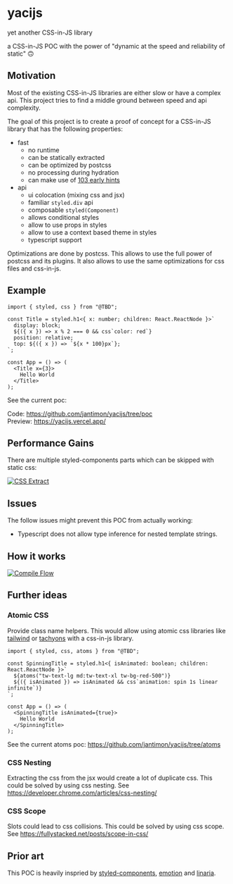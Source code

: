# yacijs

yet another CSS-in-JS library

a CSS-in-JS POC with the power of "dynamic at the speed and reliability of static" 🙃

## Motivation

Most of the existing CSS-in-JS libraries are either slow or have a complex api. This project tries to find a middle ground between speed and api complexity.

The goal of this project is to create a proof of concept for a CSS-in-JS library that has the following properties:

 - fast
   - no runtime
   - can be statically extracted
   - can be optimized by postcss
   - no processing during hydration
   - can make use of [103 early hints](https://developer.mozilla.org/en-US/docs/Web/HTTP/Status/103)
 - api
   - ui colocation (mixing css and jsx)
   - familiar `styled.div` api
   - composable `styled(Component)`
   - allows conditional styles
   - allow to use props in styles
   - allow to use a context based theme in styles
   - typescript support

Optimizations are done by postcss. This allows to use the full power of postcss and its plugins. It also allows to use the same optimizations for css files and css-in-js.

## Example

```tsx
import { styled, css } from "@TBD";

const Title = styled.h1<{ x: number; children: React.ReactNode }>`
  display: block;
  ${({ x }) => x % 2 === 0 && css`color: red`}
  position: relative;
  top: ${({ x }) => `${x * 100}px`};
`;

const App = () => (
  <Title x={3}>
    Hello World
  </Title>
);
```

See the current poc:

Code: https://github.com/jantimon/yacijs/tree/poc  
Preview: https://yacijs.vercel.app/

## Performance Gains

There are multiple styled-components parts which can be skipped with static css:

[![CSS Extract](https://raw.githubusercontent.com/jantimon/yacijs/main/css-extract.gif)](https://raw.githubusercontent.com/jantimon/yacijs/main/css-extract.gif)

## Issues

The follow issues might prevent this POC from actually working:

 - Typescript does not allow type inference for nested template strings.

## How it works

[![Compile Flow](https://raw.githubusercontent.com/jantimon/yacijs/main/compile-flow.webp)](https://raw.githubusercontent.com/jantimon/yacijs/main/compile-flow.webp)

## Further ideas

### Atomic CSS

Provide class name helpers. This would allow using atomic css libraries like [tailwind](https://tailwindcss.com/) or [tachyons](https://tachyons.io/) with a css-in-js library.

```tsx
import { styled, css, atoms } from "@TBD";

const SpinningTitle = styled.h1<{ isAnimated: boolean; children: React.ReactNode }>`
  ${atoms("tw-text-lg md:tw-text-xl tw-bg-red-500")}
  ${({ isAnimated }) => isAnimated && css`animation: spin 1s linear infinite`)}
`;

const App = () => (
  <SpinningTitle isAnimated={true}>
    Hello World
  </SpinningTitle>
);
```

See the current atoms poc:
https://github.com/jantimon/yacijs/tree/atoms

### CSS Nesting

Extracting the css from the jsx would create a lot of duplicate css. This could be solved by using css nesting. See https://developer.chrome.com/articles/css-nesting/

### CSS Scope

Slots could lead to css collisions. This could be solved by using css scope. 
See https://fullystacked.net/posts/scope-in-css/

## Prior art

This POC is heavily inspried by [styled-components](https://styled-components.com/), [emotion](https://emotion.sh/docs/introduction) and [linaria](https://github.com/callstack/linaria).
